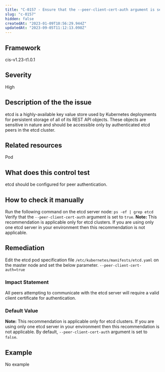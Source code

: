 ```yaml
---
title: "C-0157 - Ensure that the --peer-client-cert-auth argument is set to true"
slug: "c-0157"
hidden: false
createdAt: "2023-01-09T10:56:29.944Z"
updatedAt: "2023-09-05T11:12:13.098Z"
---
```

## Framework
cis-v1.23-t1.0.1
## Severity
High
## Description of the the issue
etcd is a highly-available key value store used by Kubernetes deployments for persistent storage of all of its REST API objects. These objects are sensitive in nature and should be accessible only by authenticated etcd peers in the etcd cluster.
## Related resources
Pod
## What does this control test
etcd should be configured for peer authentication.
## How to check it manually
Run the following command on the etcd server node: ```ps -ef | grep etcd``` Verify that the `--peer-client-cert-auth` argument is set to `true`. **Note:** This recommendation is applicable only for etcd clusters. If you are using only one etcd server in your environment then this recommendation is not applicable.
## Remediation
Edit the etcd pod specification file `/etc/kubernetes/manifests/etcd.yaml` on the master node and set the below parameter. ```--peer-client-cert-auth=true```
### Impact Statement
All peers attempting to communicate with the etcd server will require a valid client certificate for authentication.
### Default Value
**Note:** This recommendation is applicable only for etcd clusters. If you are using only one etcd server in your environment then this recommendation is not applicable. By default, `--peer-client-cert-auth` argument is set to `false`.
## Example
No example
